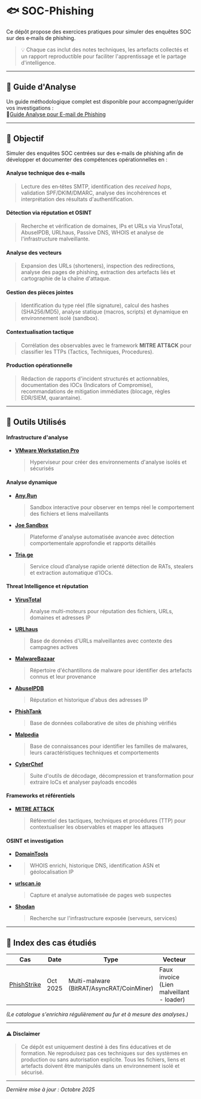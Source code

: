 # 🐟 SOC-Phishing
Ce dépôt propose des exercices pratiques pour simuler des enquêtes SOC sur des e‑mails de phishing. 

> 💡 Chaque cas inclut des notes techniques, les artefacts collectés et un rapport reproductible pour faciliter l'apprentissage et le partage d'intelligence.

---

## 📖 Guide d'Analyse
Un guide méthodologique complet est disponible pour accompagner/guider vos investigations :  
📘[Guide Analyse pour E-mail de Phishing](Guide-Analyse-Phishing.md)  






---

## 🎯 Objectif 

Simuler des enquêtes SOC centrées sur des e‑mails de phishing afin de développer et documenter des compétences opérationnelles en :  

#### **Analyse technique des e‑mails**
> Lecture des en‑têtes SMTP, identification des *received hops*, validation SPF/DKIM/DMARC, analyse des incohérences et interprétation des résultats d'authentification.  

#### **Détection via réputation et OSINT**
> Recherche et vérification de domaines, IPs et URLs via VirusTotal, AbuseIPDB, URLhaus, Passive DNS, WHOIS et analyse de l'infrastructure malveillante.  

#### **Analyse des vecteurs**
> Expansion des URLs (shorteners), inspection des redirections, analyse des pages de phishing, extraction des artefacts liés et cartographie de la chaîne d'attaque.  

#### **Gestion des pièces jointes**
> Identification du type réel (file signature), calcul des hashes (SHA256/MD5), analyse statique (macros, scripts) et dynamique en environnement isolé (sandbox).  

#### **Contextualisation tactique**
> Corrélation des observables avec le framework **MITRE ATT&CK** pour classifier les TTPs (Tactics, Techniques, Procedures).  

#### **Production opérationnelle**
> Rédaction de rapports d'incident structurés et actionnables, documentation des IOCs (Indicators of Compromise), recommandations de mitigation immédiates (blocage, règles EDR/SIEM, quarantaine).  

---

## 🧰 Outils Utilisés

#### Infrastructure d'analyse
- **[VMware Workstation Pro](https://www.vmware.com/products/desktop-hypervisor/workstation-and-fusion)**
  > Hyperviseur pour créer des environnements d'analyse isolés et sécurisés

#### Analyse dynamique
- **[Any.Run](https://any.run/)**
  > Sandbox interactive pour observer en temps réel le comportement des fichiers et liens malveillants  
- **[Joe Sandbox](https://www.joesandbox.com/)**
  > Plateforme d'analyse automatisée avancée avec détection comportementale approfondie et rapports détaillés
- **[Tria.ge](https://tria.ge/)**
  > Service cloud d’analyse rapide orienté détection de RATs, stealers et extraction automatique d’IOCs.  

#### Threat Intelligence et réputation
- **[VirusTotal](https://www.virustotal.com/gui/home/url)**
  > Analyse multi-moteurs pour réputation des fichiers, URLs, domaines et adresses IP  
- **[URLhaus](https://urlhaus.abuse.ch/)**
  > Base de données d'URLs malveillantes avec contexte des campagnes actives  
- **[MalwareBazaar](https://bazaar.abuse.ch/)**
  > Répertoire d'échantillons de malware pour identifier des artefacts connus et leur provenance  
- **[AbuseIPDB](https://www.abuseipdb.com/)**
  > Réputation et historique d'abus des adresses IP  
- **[PhishTank](https://phishtank.org/)**
  > Base de données collaborative de sites de phishing vérifiés  
- **[Malpedia](https://malpedia.caad.fkie.fraunhofer.de/)**
  > Base de connaissances pour identifier les familles de malwares, leurs caractéristiques techniques et comportements  
- **[CyberChef](https://gchq.github.io/CyberChef/)**
  > Suite d'outils de décodage, décompression et transformation pour extraire IoCs et analyser payloads encodés  

#### Frameworks et référentiels
- **[MITRE ATT&CK](https://attack.mitre.org/)**
  > Référentiel des tactiques, techniques et procédures (TTP) pour contextualiser les observables et mapper les attaques  

#### OSINT et investigation
+ **[DomainTools](https://whois.domaintools.com/)**
+   > WHOIS enrichi, historique DNS, identification ASN et géolocalisation IP
- **[urlscan.io](https://urlscan.io/)**
  > Capture et analyse automatisée de pages web suspectes  
- **[Shodan](https://www.shodan.io/)**
  > Recherche sur l'infrastructure exposée (serveurs, services)  


---

## 📂 Index des cas étudiés

| Cas | Date | Type | Vecteur | Statut |
|-----|------|------|---------|--------|
| [PhishStrike](Cas/PhishStrike.md/) | Oct 2025 | Multi-malware (BitRAT/AsyncRAT/CoinMiner) | Faux invoice (Lien malveillant - loader) | ✅ Complété |

*(Le catalogue s'enrichira régulièrement au fur et à mesure des analyses.)*



---

#### ⚠️ Disclaimer
> Ce dépôt est uniquement destiné à des fins éducatives et de formation. Ne reproduisez pas ces techniques sur des systèmes en production ou sans autorisation explicite. Tous les fichiers, liens et artefacts doivent être manipulés dans un environnement isolé et sécurisé.

---


*Dernière mise à jour : Octobre 2025*



